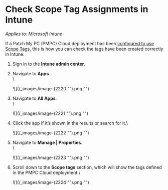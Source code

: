 # Check Scope Tag Assignments in Intune

_Applies to: Microsoft Intune_

If a Patch My PC (PMPC) Cloud deployment has been [configured to use Scope Tags](../../cloud-deployments/deploying-an-app-using-cloud/cloud-configurations-deployment-tab/role-scope-tags-optional.md), this is how you can check the tags have been created correctly in Intune:

1. Sign in to the **Intune admin center**.
2.  Navigate to **Apps**.\
    \


    ![](/_images/image-(2220 "").png "")


3.  Navigate to **All Apps**.\
    \


    ![](/_images/image-(2221 "").png "")


4.  Click the app if it’s shown in the results or search for it.\


    ![](/_images/image-(2222 "").png "")


5.  Navigate to **Manage | Properties**.\
    \


    ![](/_images/image-(2223 "").png "")


6.  Scroll down to the **Scope tags** section, which will show the tags defined in the PMPC Cloud deployment.\


    ![](/_images/image-(2224 "").png "")

